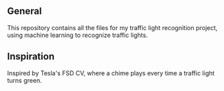 ## General
This repository contains all the files for my traffic light recognition project, using machine learning to recognize traffic lights.

## Inspiration
Inspired by Tesla's FSD CV, where a chime plays every time a traffic light turns green.
